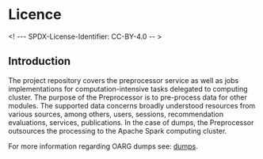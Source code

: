 # Licence

<! --- SPDX-License-Identifier: CC-BY-4.0  -- >

## Introduction

The project repository covers the preprocessor service as well as jobs implementations for computation-intensive tasks
delegated to computing cluster.
The purpose of the Preprocessor is to pre-process data for other modules. The supported data concerns broadly understood 
resources from various sources, among others, users, sessions, recommendation evaluations, services, publications. 
In the case of dumps, the Preprocessor outsources the processing to the Apache Spark computing cluster.

For more information regarding OARG dumps see: [dumps](system-design/Dumps.md).